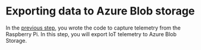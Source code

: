 # Exporting data to Azure Blob storage

In the [previous step](./WriteThePiCode.md), you wrote the code to capture telemetry from the Raspberry Pi. In this step, you will export IoT telemetry to Azure Blob Storage.
